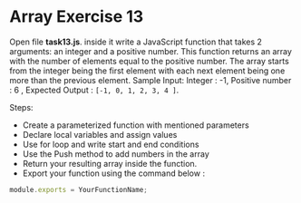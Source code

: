# Array Exercise 13

Open file **task13.js**. inside it write a JavaScript function that takes 2 arguments:
 an integer and a positive number. This function returns an array with the number of
  elements equal to the positive number. The array starts from the integer being the 
  first element with each next element being one more than the previous element. 
  Sample Input: Integer : -1, Positive number : 6 , Expected Output : `[-1, 0, 1, 2, 3, 4 ]`.

Steps:

- Create a parameterized function with mentioned parameters
- Declare local variables and assign values
- Use for loop and write start and end conditions
- Use the Push method to add numbers in the array
- Return your resulting array inside the function.
- Export your function using the command below :

```js
module.exports = YourFunctionName;
```

